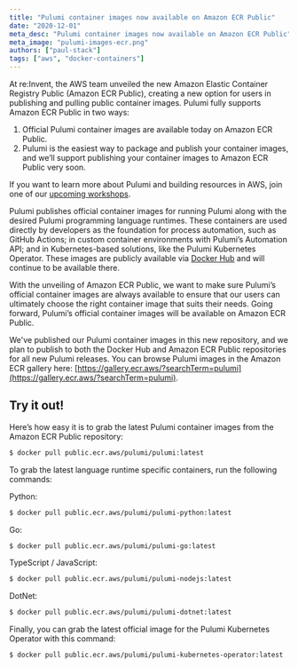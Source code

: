 ```yaml
---
title: "Pulumi container images now available on Amazon ECR Public"
date: "2020-12-01"
meta_desc: "Pulumi container images now available on Amazon ECR Public"
meta_image: "pulumi-images-ecr.png"
authors: ["paul-stack"]
tags: ["aws", "docker-containers"]
---
```


At re:Invent, the AWS team unveiled the new Amazon Elastic Container Registry Public (Amazon ECR Public), creating a new
option for users in publishing and pulling public container images. Pulumi fully supports Amazon ECR Public in two ways:

1. Official Pulumi container images are available today on Amazon ECR Public.
2. Pulumi is the easiest way to package and publish your container images, and we’ll support publishing your container
   images to Amazon ECR Public very soon.

<!--more-->

If you want to learn more about Pulumi and building resources in AWS, join one of our [upcoming workshops](https://www.pulumi.com/resources/#upcoming).

Pulumi publishes official container images for running Pulumi along with the desired Pulumi programming language runtimes.
These containers are used directly by developers as the foundation for process automation, such as GitHub Actions; in custom
container environments with Pulumi’s Automation API; and in Kubernetes-based solutions, like the Pulumi Kubernetes Operator.
These images are publicly available via [Docker Hub](https://hub.docker.com/r/pulumi) and will continue to be available there.

With the unveiling of Amazon ECR Public, we want to make sure Pulumi’s official container images are always available to
ensure that our users can ultimately choose the right container image that suits their needs. Going forward, Pulumi’s
official container images will be available on Amazon ECR Public.

We've published our Pulumi container images in this new repository, and we plan to publish to both the Docker Hub and Amazon
ECR Public repositories for all new Pulumi releases. You can browse Pulumi images in the Amazon ECR gallery here:
[https://gallery.ecr.aws/?searchTerm=pulumi](https://gallery.ecr.aws/?searchTerm=pulumi).

## Try it out!

Here’s how easy it is to grab the latest Pulumi container images from the Amazon ECR Public repository:

```bash
$ docker pull public.ecr.aws/pulumi/pulumi:latest
```

To grab the latest language runtime specific containers, run the following commands:

Python:

```bash
$ docker pull public.ecr.aws/pulumi/pulumi-python:latest
```

Go:

```bash
$ docker pull public.ecr.aws/pulumi/pulumi-go:latest
```

TypeScript / JavaScript:

```bash
$ docker pull public.ecr.aws/pulumi/pulumi-nodejs:latest
```

DotNet:

```bash
$ docker pull public.ecr.aws/pulumi/pulumi-dotnet:latest
```

Finally, you can grab the latest official image for the Pulumi Kubernetes Operator with this command:

```bash
$ docker pull public.ecr.aws/pulumi/pulumi-kubernetes-operator:latest
```
